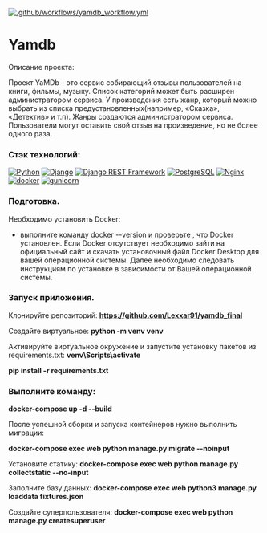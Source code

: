 [![.github/workflows/yamdb_workflow.yml](https://github.com/Lexxar91/yamdb_final/actions/workflows/yamdb_workflow.yml/badge.svg)](https://github.com/Lexxar91/yamdb_final/actions/workflows/yamdb_workflow.yml)

# Yamdb
Описание проекта:

Проект YaMDb - это сервис собирающий отзывы пользователей на книги, фильмы, музыку. Список категорий может быть расширен администратором сервиса. У произведения есть жанр, который можно выбрать из списка предустановленных(например, «Сказка», «Детектив» и т.п). Жанры создаются администратором сервиса. Пользователи могут оставить свой отзыв на произведение, но не более одного раза.

### Стэк технологий:

[![Python](https://img.shields.io/badge/-Python-464646?style=flat-square&logo=Python)](https://www.python.org/)
[![Django](https://img.shields.io/badge/-Django-464646?style=flat-square&logo=Django)](https://www.djangoproject.com/)
[![Django REST Framework](https://img.shields.io/badge/-Django%20REST%20Framework-464646?style=flat-square&logo=Django%20REST%20Framework)](https://www.django-rest-framework.org/)
[![PostgreSQL](https://img.shields.io/badge/-PostgreSQL-464646?style=flat-square&logo=PostgreSQL)](https://www.postgresql.org/)
[![Nginx](https://img.shields.io/badge/-NGINX-464646?style=flat-square&logo=NGINX)](https://nginx.org/ru/)
[![docker](https://img.shields.io/badge/-Docker-464646?style=flat-square&logo=docker)](https://www.docker.com/)
[![gunicorn](https://img.shields.io/badge/-gunicorn-464646?style=flat-square&logo=gunicorn)](https://gunicorn.org/)

### Подготовка.

Необходимо установить Docker:

- выполните команду docker --version и проверьте , что Docker установлен.
Если Docker отсутствует необходимо зайти на официальный сайт и скачать установочный файл Docker Desktop для вашей операционной системы. Далее необходимо следовать инструкциям по установке в зависимости от Вашей операционной системы.

### Запуск приложения.

Клонируйте репозиторий:
**https://github.com/Lexxar91/yamdb_final**

Создайте виртуальное:
**python -m venv venv**

Активируйте виртуальное окружение и запустите установку пакетов из requirements.txt:
**venv\Scripts\activate**

**pip install -r requirements.txt**

### Выполните команду:

**docker-compose up -d --build**

После успешной сборки и запуска контейнеров нужно выполнить миграции:

**docker-compose exec web python manage.py migrate --noinput**

Установите статику:
**docker-compose exec web python manage.py collectstatic --no-input**

Заполните базу данных:
**docker-compose exec web python3 manage.py loaddata fixtures.json**

Создайте суперпользователя:
**docker-compose exec web python manage.py createsuperuser**
